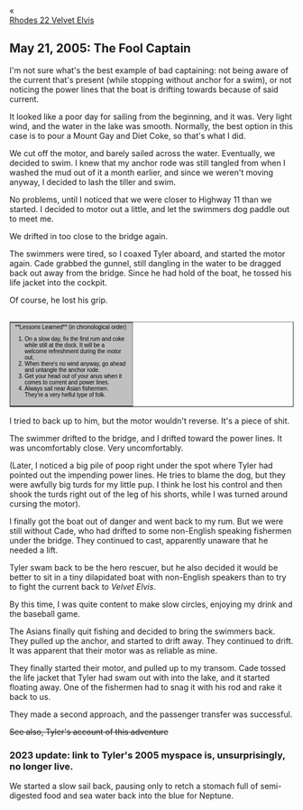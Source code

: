 <div class="top-nav-links"><div class="link-arrow link-arrow-left"><div class="div-left-ticks">«</div><a href="/velvet-elvis/rhodes-22" class="div-left-text">Rhodes 22 Velvet Elvis</a></div></div>

<h2>May 21, 2005:  The Fool Captain</h2>

I'm not sure what's the best example of bad captaining:  not being aware of the current that's present (while stopping without anchor for a swim), or not noticing the power lines that the boat is drifting towards because of said current.

It looked like a poor day for sailing from the beginning, and it was.  Very light wind, and the water in the lake was smooth.  Normally, the best option in this case is to pour a Mount Gay and Diet Coke, so that's what I did.

We cut off the motor, and barely sailed across the water.  Eventually, we decided to swim.  I knew that my anchor rode was still tangled from when I washed the mud out of it a month earlier, and since we weren't moving anyway, I decided to lash the tiller and swim.

No problems, until I noticed that we were closer to Highway 11 than we started.  I decided to motor out a little, and let the swimmers dog paddle out to meet me.

We drifted in too close to the bridge again.

The swimmers were tired, so I coaxed Tyler aboard, and started the motor again.  Cade grabbed the gunnel, still dangling in the water to be dragged back out away from the bridge.  Since he had hold of the boat, he tossed his life jacket into the cockpit.

Of course, he lost his grip.

<table cellpadding=4 cellspacing=0 border=1 align=right><tr><td width=200 bgcolor="#C0C0C0"><font face="verdana, arial, geneva" size=1 color=#000000>**Lessons Learned** (in chronological order)<ol><li>On a slow day, fix the first rum and coke while still at the dock.  It will be a welcome refreshment during the motor out.<li>When there's no wind anyway, go ahead and untangle the anchor rode.<li>Get your head out of your anus when it comes to current and power lines.<li>Always sail near Asian fishermen.  They're a very helful type of folk.</ol></font></td></tr></table>

I tried to back up to him, but the motor wouldn't reverse.  It's a piece of shit.

The swimmer drifted to the bridge, and I drifted toward the power lines.  It was uncomfortably close.  Very uncomfortably.

(Later, I noticed a big pile of poop right under the spot where Tyler had pointed out the impending power lines.  He tries to blame the dog, but they were awfully big turds for my little pup.  I think he lost his control and then shook the turds right out of the leg of his shorts, while I was turned around cursing the motor).

I finally got the boat out of danger and went back to my rum.  But we were still without Cade, who had drifted to some non-English speaking fishermen under the bridge.  They continued to cast, apparently unaware that he needed a lift.

Tyler swam back to be the hero rescuer, but he also decided it would be better to sit in a tiny dilapidated boat with non-English speakers than to try to fight the current back to *Velvet Elvis*.

By this time, I was quite content to make slow circles, enjoying my drink and the baseball game.

The Asians finally quit fishing and decided to bring the swimmers back.  They pulled up the anchor, and started to drift away.  They continued to drift.  It was apparent that their motor was as reliable as mine.

They finally started their motor, and pulled up to my transom.  Cade tossed the life jacket that Tyler had swam out with into the lake, and it started floating away.  One of the fishermen had to snag it with his rod and rake it back to us.

They made a second approach, and the passenger transfer was successful.

<strike>See also, Tyler's account of this adventure</strike><br/>

<h3>2023 update:  link to Tyler's 2005 myspace is, unsurprisingly, no longer live.</h3>

We started a slow sail back, pausing only to retch a stomach full of semi-digested food and sea water back into the blue for Neptune.
